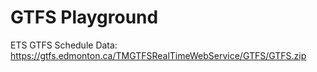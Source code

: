 # GTFS Playground

ETS GTFS Schedule Data: https://gtfs.edmonton.ca/TMGTFSRealTimeWebService/GTFS/GTFS.zip
